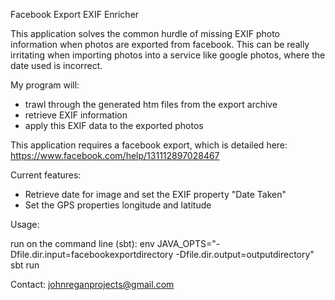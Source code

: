 Facebook Export EXIF Enricher

This application solves the common hurdle of missing EXIF photo information when photos are exported from facebook.
This can be really irritating when importing photos into a service like google photos, where the date used is incorrect.

My program will:
- trawl through the generated htm files from the export archive
- retrieve EXIF information
- apply this EXIF data to the exported photos

This application requires a facebook export, which is detailed here:
https://www.facebook.com/help/131112897028467

Current features:

- Retrieve date for image and set the EXIF property "Date Taken"
- Set the GPS properties longitude and latitude

Usage:

run on the command line (sbt):
env JAVA_OPTS="-Dfile.dir.input=facebookexportdirectory -Dfile.dir.output=outputdirectory" sbt run

Contact: johnreganprojects@gmail.com